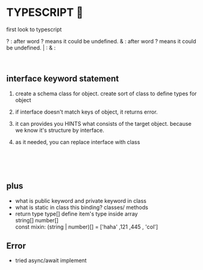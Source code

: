 # TYPESCRIPT 👀

first look to typescript
<br/>

? : after word ? means it could be undefined.
& : after word ? means it could be undefined.
| :
& :

<br/>

## interface keyword statement

1.  create a schema class for object.
    create sort of class to define types for object

2.  if interface doesn't match keys of object, it returns error.

3.  it can provides you HINTS what consists of the target object.
    because we know it's structure by interface.

4.  as it needed, you can replace interface with class

<br/>
<br/>
<br/>

## plus

- what is public keyword and private keyword in class
- what is static in class this binding? classes/ methods
- return type type[]
  define item's type inside array
  <br/>
  string[]
  number[]
  <br/>
  const mixin: (string | number)[] = ['haha' ,121 ,445 , 'col']

## Error

- tried async/await implement
